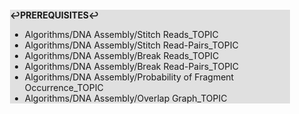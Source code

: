 <div style="margin:2em; background-color: #e0e0e0;">

<strong>↩PREREQUISITES↩</strong>

 * Algorithms/DNA Assembly/Stitch Reads_TOPIC
 * Algorithms/DNA Assembly/Stitch Read-Pairs_TOPIC
 * Algorithms/DNA Assembly/Break Reads_TOPIC
 * Algorithms/DNA Assembly/Break Read-Pairs_TOPIC
 * Algorithms/DNA Assembly/Probability of Fragment Occurrence_TOPIC
 * Algorithms/DNA Assembly/Overlap Graph_TOPIC

</div>

